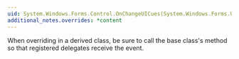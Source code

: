 ```yaml
---
uid: System.Windows.Forms.Control.OnChangeUICues(System.Windows.Forms.UICuesEventArgs)
additional_notes.overrides: *content
---
```


<p>When overriding <xref href="System.Windows.Forms.Control.OnChangeUICues(System.Windows.Forms.UICuesEventArgs)"></xref> in a derived class, be sure to call the base class's <xref href="System.Windows.Forms.Control.OnChangeUICues(System.Windows.Forms.UICuesEventArgs)"></xref> method so that registered delegates receive the event.</p>


